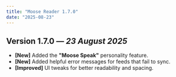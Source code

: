 ```yaml
---
title: "Moose Reader 1.7.0"
date: "2025-08-23"
---
```


## Version 1.7.0 — *23 August 2025*

- **[New]** Added the **"Moose Speak"** personality feature.  
- **[New]** Added helpful error messages for feeds that fail to sync.  
- **[Improved]** UI tweaks for better readability and spacing.  
